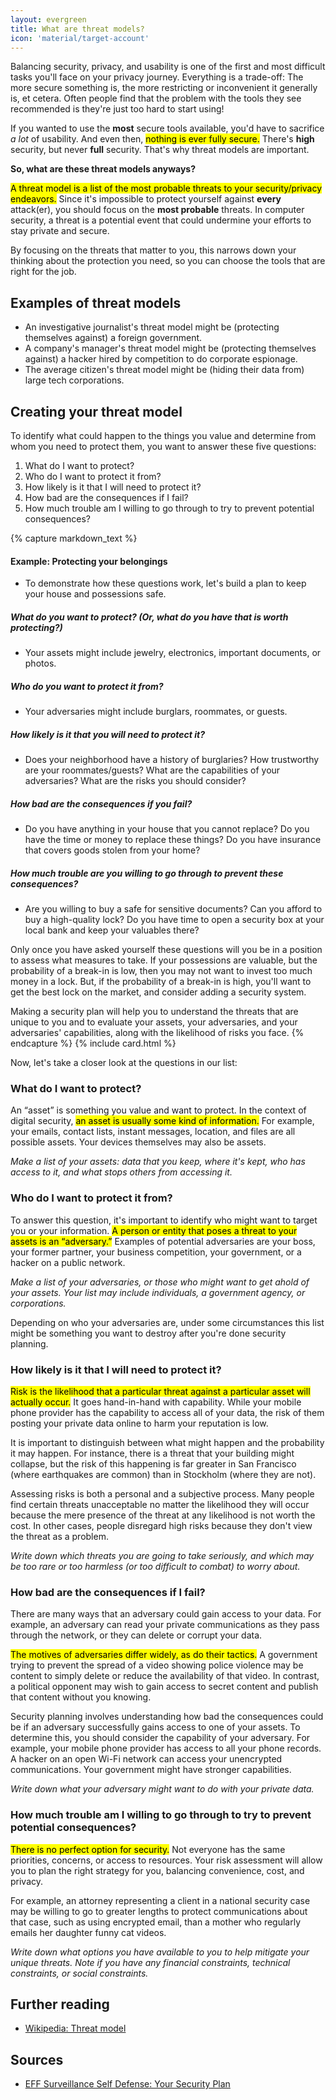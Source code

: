 ```yaml
---
layout: evergreen
title: What are threat models?
icon: 'material/target-account'
---
```


Balancing security, privacy, and usability is one of the first and most difficult tasks you'll face on your privacy journey. Everything is a trade-off: The more secure something is, the more restricting or inconvenient it generally is, et cetera. Often people find that the problem with the tools they see recommended is they're just too hard to start using!

If you wanted to use the **most** secure tools available, you'd have to sacrifice _a lot_ of usability. And even then, <mark>nothing is ever fully secure.</mark> There's **high** security, but never **full** security. That's why threat models are important.

**So, what are these threat models anyways?**

<mark>A threat model is a list of the most probable threats to your security/privacy endeavors.</mark> Since it's impossible to protect yourself against **every** attack(er), you should focus on the **most probable** threats. In computer security, a threat is a potential event that could undermine your efforts to stay private and secure.

By focusing on the threats that matter to you, this narrows down your thinking about the protection you need, so you can choose the tools that are right for the job.

Examples of threat models
-------------------------

 * An investigative journalist's threat model might be <span class="text-muted">(protecting themselves against)</span> a foreign government.
 * A company's manager's threat model might be <span class="text-muted">(protecting themselves against)</span> a hacker hired by competition to do corporate espionage.
 * The average citizen's threat model might be <span class="text-muted">(hiding their data from)</span> large tech corporations.

Creating your threat model
--------------------------

To identify what could happen to the things you value and determine from whom you need to protect them, you want to answer these five questions:

1.  What do I want to protect?
2.  Who do I want to protect it from?
3.  How likely is it that I will need to protect it?
4.  How bad are the consequences if I fail?
5.  How much trouble am I willing to go through to try to prevent potential consequences?

{% capture markdown_text %}
#### Example: Protecting your belongings
 * To demonstrate how these questions work, let's build a plan to keep your house and possessions safe.

##### What do you want to protect? (Or, _what do you have that is worth protecting?_)
 * Your assets might include jewelry, electronics, important documents, or photos.

##### Who do you want to protect it from?
 * Your adversaries might include burglars, roommates, or guests.

##### How likely is it that you will need to protect it?
 * Does your neighborhood have a history of burglaries? How trustworthy are your roommates/guests? What are the capabilities of your adversaries? What are the risks you should consider?

##### How bad are the consequences if you fail?
 * Do you have anything in your house that you cannot replace? Do you have the time or money to replace these things? Do you have insurance that covers goods stolen from your home?

##### How much trouble are you willing to go through to prevent these consequences?
 * Are you willing to buy a safe for sensitive documents? Can you afford to buy a high-quality lock? Do you have time to open a security box at your local bank and keep your valuables there?

Only once you have asked yourself these questions will you be in a position to assess what measures to take. If your possessions are valuable, but the probability of a break-in is low, then you may not want to invest too much money in a lock. But, if the probability of a break-in is high, you'll want to get the best lock on the market, and consider adding a security system.

Making a security plan will help you to understand the threats that are unique to you and to evaluate your assets, your adversaries, and your adversaries' capabilities, along with the likelihood of risks you face.
{% endcapture %}
{% include card.html %}

Now, let's take a closer look at the questions in our list:

### What do I want to protect?
An “asset” is something you value and want to protect. In the context of digital security, <mark>an asset is usually some kind of information.</mark> For example, your emails, contact lists, instant messages, location, and files are all possible assets. Your devices themselves may also be assets.

_Make a list of your assets: data that you keep, where it's kept, who has access to it, and what stops others from accessing it._

### Who do I want to protect it from?
To answer this question, it's important to identify who might want to target you or your information. <mark>A person or entity that poses a threat to your assets is an “adversary.”</mark> Examples of potential adversaries are your boss, your former partner, your business competition, your government, or a hacker on a public network.

_Make a list of your adversaries, or those who might want to get ahold of your assets. Your list may include individuals, a government agency, or corporations._

Depending on who your adversaries are, under some circumstances this list might be something you want to destroy after you're done security planning.

### How likely is it that I will need to protect it?
<mark>Risk is the likelihood that a particular threat against a particular asset will actually occur.</mark> It goes hand-in-hand with capability. While your mobile phone provider has the capability to access all of your data, the risk of them posting your private data online to harm your reputation is low.

It is important to distinguish between what might happen and the probability it may happen. For instance, there is a threat that your building might collapse, but the risk of this happening is far greater in San Francisco (where earthquakes are common) than in Stockholm (where they are not).

Assessing risks is both a personal and a subjective process. Many people find certain threats unacceptable no matter the likelihood they will occur because the mere presence of the threat at any likelihood is not worth the cost. In other cases, people disregard high risks because they don't view the threat as a problem.

_Write down which threats you are going to take seriously, and which may be too rare or too harmless (or too difficult to combat) to worry about._

### How bad are the consequences if I fail?
There are many ways that an adversary could gain access to your data. For example, an adversary can read your private communications as they pass through the network, or they can delete or corrupt your data.

<mark>The motives of adversaries differ widely, as do their tactics.</mark> A government trying to prevent the spread of a video showing police violence may be content to simply delete or reduce the availability of that video. In contrast, a political opponent may wish to gain access to secret content and publish that content without you knowing.

Security planning involves understanding how bad the consequences could be if an adversary successfully gains access to one of your assets. To determine this, you should consider the capability of your adversary. For example, your mobile phone provider has access to all your phone records. A hacker on an open Wi-Fi network can access your unencrypted communications. Your government might have stronger capabilities.

_Write down what your adversary might want to do with your private data._

### How much trouble am I willing to go through to try to prevent potential consequences?
<mark>There is no perfect option for security.</mark> Not everyone has the same priorities, concerns, or access to resources. Your risk assessment will allow you to plan the right strategy for you, balancing convenience, cost, and privacy.

For example, an attorney representing a client in a national security case may be willing to go to greater lengths to protect communications about that case, such as using encrypted email, than a mother who regularly emails her daughter funny cat videos.

_Write down what options you have available to you to help mitigate your unique threats. Note if you have any financial constraints, technical constraints, or social constraints._

<div class="row">
  <div class="col-12 col-lg-6">
    <h2>Further reading</h2>
    <ul>
      <li><a href="https://en.wikipedia.org/wiki/Threat_model">Wikipedia: Threat model</a></li>
    </ul>
  </div>
  <div class="col-12 col-lg-6">
    <h2>Sources</h2>
    <ul>
      <li><a href="https://ssd.eff.org/en/module/your-security-plan">EFF Surveillance Self Defense: Your Security Plan</a></li>
    </ul>
  </div>
</div>
